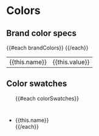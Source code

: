 # Colors

## Brand color specs

<table>
  {{#each brandColors}}
    <tr>
      <td>{{this.name}}</td><td>{{this.value}}</td>
    </tr>
  {{/each}}
</table>

## Color swatches

<ul class="psg-colorPalette">
  {{#each colorSwatches}}
    <li>
      <div style="background-color: {{this.color}}; height:40px; width: 40px;">
      </div>
      {{this.name}}
    </li>
  {{/each}}
</ul>
